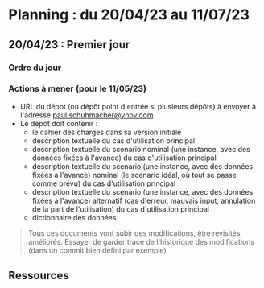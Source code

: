 # Planning : du 20/04/23 au 11/07/23

## 20/04/23 : Premier jour

### Ordre du jour

### Actions à mener (pour le 11/05/23)

- URL du dépot (ou dépôt point d'entrée si plusieurs dépôts) à envoyer à l'adresse paul.schuhmacher@ynov.com
- Le dépôt doit contenir :
  - le cahier des charges dans sa version initiale
  - description textuelle du cas d'utilisation principal
  - description textuelle du scenario nominal (une instance, avec des données fixées à l'avance) du cas d'utilisation principal
  - description textuelle du scenario  (une instance, avec des données fixées à l'avance) nominal (le scenario idéal, où tout se passe comme prévu) du cas d'utilisation principal
  - description textuelle du scenario  (une instance, avec des données fixées à l'avance) alternatif (cas d'erreur, mauvais input, annulation de la part de l'utilisation) du cas d'utilisation principal
  - dictionnaire des données

> Tous ces documents vont subir des modifications, être revisités, améliorés. Essayer de garder trace de l'historique des modifications (dans un commit bien défini par exemple)


## Ressources